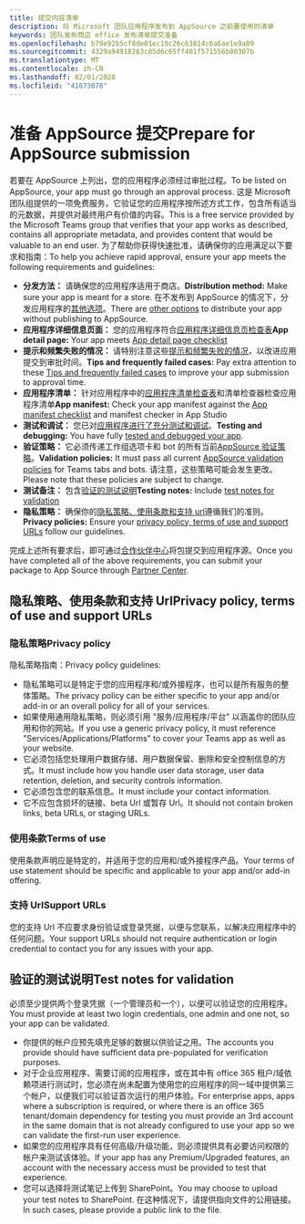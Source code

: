```yaml
---
title: 提交内容清单
description: 将 Microsoft 团队应用程序发布到 AppSource 之前要使用的清单
keywords: 团队发布商店 office 发布清单提交准备
ms.openlocfilehash: b79e92b5cf8de01ec19c26c63814c6a6ae1e9a09
ms.sourcegitcommit: 4329a94918263c85d6c65ff401f571556b80307b
ms.translationtype: MT
ms.contentlocale: zh-CN
ms.lasthandoff: 02/01/2020
ms.locfileid: "41673078"
---
```

# <a name="prepare-for-appsource-submission"></a><span data-ttu-id="cab30-104">准备 AppSource 提交</span><span class="sxs-lookup"><span data-stu-id="cab30-104">Prepare for AppSource submission</span></span>  

<span data-ttu-id="cab30-105">若要在 AppSource 上列出，您的应用程序必须经过审批过程。</span><span class="sxs-lookup"><span data-stu-id="cab30-105">To be listed on AppSource, your app must go through an approval process.</span></span> <span data-ttu-id="cab30-106">这是 Microsoft 团队组提供的一项免费服务，它验证您的应用程序按所述方式工作，包含所有适当的元数据，并提供对最终用户有价值的内容。</span><span class="sxs-lookup"><span data-stu-id="cab30-106">This is a free service provided by the Microsoft Teams group that verifies that your app works as described, contains all appropriate metadata, and provides content that would be valuable to an end user.</span></span> <span data-ttu-id="cab30-107">为了帮助你获得快速批准，请确保你的应用满足以下要求和指南：</span><span class="sxs-lookup"><span data-stu-id="cab30-107">To help you achieve rapid approval, ensure your app meets the following requirements and guidelines:</span></span>

* <span data-ttu-id="cab30-108">**分发方法：** 请确保您的应用程序适用于商店。</span><span class="sxs-lookup"><span data-stu-id="cab30-108">**Distribution method:** Make sure your app is meant for a store.</span></span> <span data-ttu-id="cab30-109">在不发布到 AppSource 的情况下，分发应用程序的[其他选项](../../overview.md)。</span><span class="sxs-lookup"><span data-stu-id="cab30-109">There are [other options](../../overview.md) to distribute your app without publishing to AppSource.</span></span>
* <span data-ttu-id="cab30-110">**应用程序详细信息页面：** 您的应用程序符合[应用程序详细信息页检查表](detail-page-checklist.md)</span><span class="sxs-lookup"><span data-stu-id="cab30-110">**App detail page:** Your app meets [App detail page checklist](detail-page-checklist.md)</span></span>
* <span data-ttu-id="cab30-111">**提示和频繁失败的情况：** 请特别注意这些[提示和频繁失败的情况](frequently-failed-cases.md)，以改进应用提交到审批时间。</span><span class="sxs-lookup"><span data-stu-id="cab30-111">**Tips and frequently failed cases:** Pay extra attention to these [Tips and frequently failed cases](frequently-failed-cases.md) to improve your app submission to approval time.</span></span>
* <span data-ttu-id="cab30-112">**应用程序清单：** 针对应用程序中的[应用程序清单检查表](app-manifest-checklist.md)和清单检查器检查应用程序清单</span><span class="sxs-lookup"><span data-stu-id="cab30-112">**App manifest:** Check your app manifest against the [App manifest checklist](app-manifest-checklist.md) and manifest checker in App Studio</span></span>
* <span data-ttu-id="cab30-113">**测试和调试：** 您已对[应用程序进行了充分测试和调试](../../../build-and-test/debug.md)。</span><span class="sxs-lookup"><span data-stu-id="cab30-113">**Testing and debugging:** You have fully [tested and debugged your app](../../../build-and-test/debug.md).</span></span>
* <span data-ttu-id="cab30-114">**验证策略：** 它必须传递工作组选项卡和 bot 的所有当前[AppSource 验证策略](https://dev.office.com/officestore/docs/validation-policies)。</span><span class="sxs-lookup"><span data-stu-id="cab30-114">**Validation policies:** It must pass all current [AppSource validation policies](https://dev.office.com/officestore/docs/validation-policies) for Teams tabs and bots.</span></span> <span data-ttu-id="cab30-115">请注意，这些策略可能会发生更改。</span><span class="sxs-lookup"><span data-stu-id="cab30-115">Please note that these policies are subject to change.</span></span>
* <span data-ttu-id="cab30-116">**测试备注：** 包含[验证的测试说明](#test-notes-for-validation)</span><span class="sxs-lookup"><span data-stu-id="cab30-116">**Testing notes:** Include [test notes for validation](#test-notes-for-validation)</span></span>
* <span data-ttu-id="cab30-117">**隐私策略：** 确保你的[隐私策略、使用条款和支持 url](#privacy-policy-terms-of-use-and-support-urls)遵循我们的准则。</span><span class="sxs-lookup"><span data-stu-id="cab30-117">**Privacy policies:** Ensure your [privacy policy, terms of use and support URLs](#privacy-policy-terms-of-use-and-support-urls) follow our guidelines.</span></span>

<span data-ttu-id="cab30-118">完成上述所有要求后，即可通过[合作伙伴中心](/office/dev/store/use-partner-center-to-submit-to-appsource)将包提交到应用程序源。</span><span class="sxs-lookup"><span data-stu-id="cab30-118">Once you have completed all of the above requirements, you can submit your package to App Source through [Partner Center](/office/dev/store/use-partner-center-to-submit-to-appsource).</span></span>

## <a name="privacy-policy-terms-of-use-and-support-urls"></a><span data-ttu-id="cab30-119">隐私策略、使用条款和支持 Url</span><span class="sxs-lookup"><span data-stu-id="cab30-119">Privacy policy, terms of use and support URLs</span></span>

### <a name="privacy-policy"></a><span data-ttu-id="cab30-120">隐私策略</span><span class="sxs-lookup"><span data-stu-id="cab30-120">Privacy policy</span></span>

<span data-ttu-id="cab30-121">隐私策略指南：</span><span class="sxs-lookup"><span data-stu-id="cab30-121">Privacy policy guidelines:</span></span>
* <span data-ttu-id="cab30-122">隐私策略可以是特定于您的应用程序和/或外接程序，也可以是所有服务的整体策略。</span><span class="sxs-lookup"><span data-stu-id="cab30-122">The privacy policy can be either specific to your app and/or add-in or an overall policy for all of your services.</span></span> 
* <span data-ttu-id="cab30-123">如果使用通用隐私策略，则必须引用 "服务/应用程序/平台" 以涵盖你的团队应用和你的网站。</span><span class="sxs-lookup"><span data-stu-id="cab30-123">If you use a generic privacy policy, it must reference "Services/Applications/Platforms" to cover your Teams app as well as your website.</span></span> 
* <span data-ttu-id="cab30-124">它必须包括您处理用户数据存储、用户数据保留、删除和安全控制信息的方式。</span><span class="sxs-lookup"><span data-stu-id="cab30-124">It must include how you handle user data storage, user data retention, deletion, and security controls information.</span></span>
* <span data-ttu-id="cab30-125">它必须包含您的联系信息。</span><span class="sxs-lookup"><span data-stu-id="cab30-125">It must include your contact information.</span></span>
* <span data-ttu-id="cab30-126">它不应包含损坏的链接、beta Url 或暂存 Url。</span><span class="sxs-lookup"><span data-stu-id="cab30-126">It should not contain broken links, beta URLs, or staging URLs.</span></span> 


### <a name="terms-of-use"></a><span data-ttu-id="cab30-127">使用条款</span><span class="sxs-lookup"><span data-stu-id="cab30-127">Terms of use</span></span>

<span data-ttu-id="cab30-128">使用条款声明应是特定的，并适用于您的应用和/或外接程序产品。</span><span class="sxs-lookup"><span data-stu-id="cab30-128">Your terms of use statement should be specific and applicable to your app and/or add-in offering.</span></span>

### <a name="support-urls"></a><span data-ttu-id="cab30-129">支持 Url</span><span class="sxs-lookup"><span data-stu-id="cab30-129">Support URLs</span></span>

<span data-ttu-id="cab30-130">您的支持 Url 不应要求身份验证或登录凭据，以便与您联系，以解决应用程序中的任何问题。</span><span class="sxs-lookup"><span data-stu-id="cab30-130">Your support URLs should not require authentication or login credential to contact you for any issues with your app.</span></span>

## <a name="test-notes-for-validation"></a><span data-ttu-id="cab30-131">验证的测试说明</span><span class="sxs-lookup"><span data-stu-id="cab30-131">Test notes for validation</span></span>

<span data-ttu-id="cab30-132">必须至少提供两个登录凭据（一个管理员和一个），以便可以验证您的应用程序。</span><span class="sxs-lookup"><span data-stu-id="cab30-132">You must provide at least two login credentials, one admin and one not, so your app can be validated.</span></span>

* <span data-ttu-id="cab30-133">你提供的帐户应预先填充足够的数据以供验证之用。</span><span class="sxs-lookup"><span data-stu-id="cab30-133">The accounts you provide should have sufficient data pre-populated for verification purposes.</span></span>
* <span data-ttu-id="cab30-134">对于企业应用程序、需要订阅的应用程序，或在其中有 office 365 租户/域依赖项进行测试时，您必须在尚未配置为使用您的应用程序的同一域中提供第三个帐户，以便我们可以验证首次运行的用户体验。</span><span class="sxs-lookup"><span data-stu-id="cab30-134">For enterprise apps, apps where a subscription is required, or where there is an office 365 tenant/domain dependency for testing you must provide an 3rd account in the same domain that is not already configured to use your app so we can validate the first-run user experience.</span></span>
* <span data-ttu-id="cab30-135">如果您的应用程序具有任何高级/升级功能，则必须提供具有必要访问权限的帐户来测试该体验。</span><span class="sxs-lookup"><span data-stu-id="cab30-135">If your app has any Premium/Upgraded features, an account with the necessary access must be provided to test that experience.</span></span>
* <span data-ttu-id="cab30-136">您可以选择将测试笔记上传到 SharePoint。</span><span class="sxs-lookup"><span data-stu-id="cab30-136">You may choose to upload your test notes to SharePoint.</span></span> <span data-ttu-id="cab30-137">在这种情况下，请提供指向文件的公用链接。</span><span class="sxs-lookup"><span data-stu-id="cab30-137">In such cases, please provide a public link to the file.</span></span>
